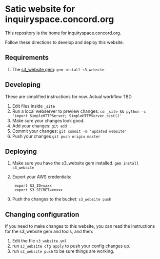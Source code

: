# Satic website for inquiryspace.concord.org

This repository is the home for inquiryspace.concord.org.

Follow these directions to develop and deploy this website.

## Requirements

1. The [s3_website gem](https://github.com/laurilehmijoki/s3_website): `gem install s3_website`

## Developing

These are simplified instructions for now. Actual workflow TBD

1. Edit files inside `_site`
2. Run a local webserver to preview changes: `cd _site && python -c 'import SimpleHTTPServer; SimpleHTTPServer.test()'`
3. Make sure your changes look good.
4. Add your changes: `git add .`
5. Commit your changes: `git commit -m 'updated website'`
6. Push your changes `git push origin master`


## Deploying

1. Make sure you have the s3_website gem installed. `gem install s3_website`
2. Export your AWS credentials:

        export S3_ID=xxxx
        export S3_SECRET=xxxxx

3. Push the changes to the bucket:  `s3_website push`

## Changing configuration

If you need to make changes to this website, you can read the instructions for
the s3_website gem and tools, and then:

1. Edit the file `s3_website.yml`
2. run `s3_website cfg apply` to push your config changes up.
3. run `s3_website push` to be sure things are working.
